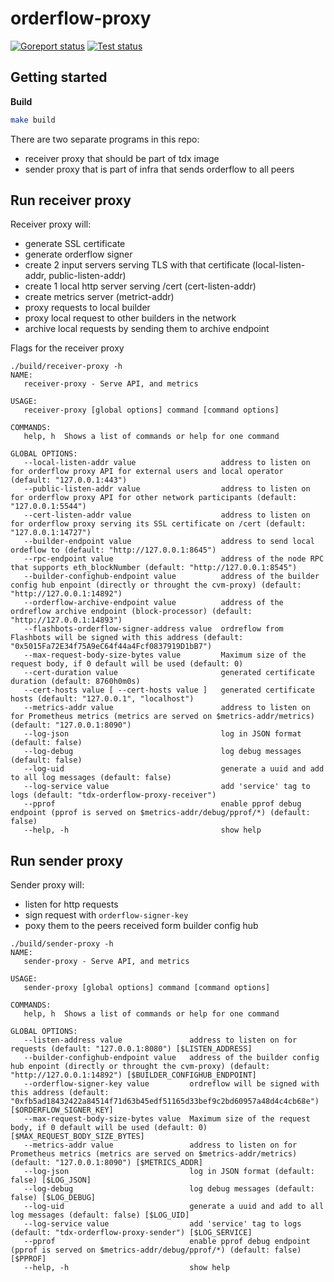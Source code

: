 # orderflow-proxy

[![Goreport status](https://goreportcard.com/badge/github.com/flashbots/tdx-orderflow-proxy)](https://goreportcard.com/report/github.com/flashbots/go-template)
[![Test status](https://github.com/flashbots/tdx-orderflow-proxy/actions/workflows/checks.yml/badge.svg?branch=main)](https://github.com/flashbots/go-template/actions?query=workflow%3A%22Checks%22)

## Getting started

**Build**

```bash
make build
```

There are two separate programs in this repo:
* receiver proxy that should be part of tdx image
* sender proxy that is part of infra that sends orderflow to all peers

## Run receiver proxy

Receiver proxy will: 

* generate SSL certificate
* generate orderflow signer
* create 2 input servers serving TLS with that certificate (local-listen-addr, public-listen-addr)
* create 1 local http server serving /cert  (cert-listen-addr)
* create metrics server (metrict-addr)
* proxy requests to local builder
* proxy local request to other builders in the network
* archive local requests by sending them to archive endpoint

Flags for the receiver proxy

```
./build/receiver-proxy -h
NAME:
   receiver-proxy - Serve API, and metrics

USAGE:
   receiver-proxy [global options] command [command options] 

COMMANDS:
   help, h  Shows a list of commands or help for one command

GLOBAL OPTIONS:
   --local-listen-addr value                   address to listen on for orderflow proxy API for external users and local operator (default: "127.0.0.1:443")
   --public-listen-addr value                  address to listen on for orderflow proxy API for other network participants (default: "127.0.0.1:5544")
   --cert-listen-addr value                    address to listen on for orderflow proxy serving its SSL certificate on /cert (default: "127.0.0.1:14727")
   --builder-endpoint value                    address to send local ordeflow to (default: "http://127.0.0.1:8645")
   --rpc-endpoint value                        address of the node RPC that supports eth_blockNumber (default: "http://127.0.0.1:8545")
   --builder-confighub-endpoint value          address of the builder config hub enpoint (directly or throught the cvm-proxy) (default: "http://127.0.0.1:14892")
   --orderflow-archive-endpoint value          address of the ordreflow archive endpoint (block-processor) (default: "http://127.0.0.1:14893")
   --flashbots-orderflow-signer-address value  ordreflow from Flashbots will be signed with this address (default: "0x5015Fa72E34f75A9eC64f44a4Fcf0837919D1bB7")
   --max-request-body-size-bytes value         Maximum size of the request body, if 0 default will be used (default: 0)
   --cert-duration value                       generated certificate duration (default: 8760h0m0s)
   --cert-hosts value [ --cert-hosts value ]   generated certificate hosts (default: "127.0.0.1", "localhost")
   --metrics-addr value                        address to listen on for Prometheus metrics (metrics are served on $metrics-addr/metrics) (default: "127.0.0.1:8090")
   --log-json                                  log in JSON format (default: false)
   --log-debug                                 log debug messages (default: false)
   --log-uid                                   generate a uuid and add to all log messages (default: false)
   --log-service value                         add 'service' tag to logs (default: "tdx-orderflow-proxy-receiver")
   --pprof                                     enable pprof debug endpoint (pprof is served on $metrics-addr/debug/pprof/*) (default: false)
   --help, -h                                  show help
```


## Run sender proxy

Sender proxy will: 
* listen for http requests
* sign request with `orderflow-signer-key`
* poxy them to the peers received form builder config hub

```
./build/sender-proxy -h
NAME:
   sender-proxy - Serve API, and metrics

USAGE:
   sender-proxy [global options] command [command options] 

COMMANDS:
   help, h  Shows a list of commands or help for one command

GLOBAL OPTIONS:
   --listen-address value               address to listen on for requests (default: "127.0.0.1:8080") [$LISTEN_ADDRESS]
   --builder-confighub-endpoint value   address of the builder config hub enpoint (directly or throught the cvm-proxy) (default: "http://127.0.0.1:14892") [$BUILDER_CONFIGHUB_ENDPOINT]
   --orderflow-signer-key value         ordreflow will be signed with this address (default: "0xfb5ad18432422a84514f71d63b45edf51165d33bef9c2bd60957a48d4c4cb68e") [$ORDERFLOW_SIGNER_KEY]
   --max-request-body-size-bytes value  Maximum size of the request body, if 0 default will be used (default: 0) [$MAX_REQUEST_BODY_SIZE_BYTES]
   --metrics-addr value                 address to listen on for Prometheus metrics (metrics are served on $metrics-addr/metrics) (default: "127.0.0.1:8090") [$METRICS_ADDR]
   --log-json                           log in JSON format (default: false) [$LOG_JSON]
   --log-debug                          log debug messages (default: false) [$LOG_DEBUG]
   --log-uid                            generate a uuid and add to all log messages (default: false) [$LOG_UID]
   --log-service value                  add 'service' tag to logs (default: "tdx-orderflow-proxy-sender") [$LOG_SERVICE]
   --pprof                              enable pprof debug endpoint (pprof is served on $metrics-addr/debug/pprof/*) (default: false) [$PPROF]
   --help, -h                           show help
```
